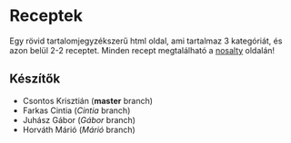 # Receptek

Egy rövid tartalomjegyzékszerű html oldal, ami tartalmaz 3 kategóriát, és azon belül 2-2 receptet.
Minden recept megtalálható a [nosalty](https://www.nosalty.hu/) oldalán!

## Készítők
* Csontos Krisztián (**master** branch)
* Farkas Cintia (*Cintia* branch)
* Juhász Gábor (*Gábor* branch)
* Horváth Márió (*Márió* branch)
